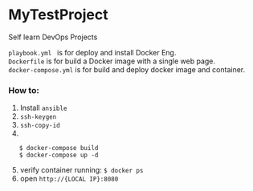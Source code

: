 # MyTestProject
Self learn DevOps Projects

```playbook.yml ``` is for deploy and install Docker Eng.  
``` Dockerfile ``` is for build a Docker image with a single web page.  
``` docker-compose.yml ``` is for build and deploy docker image and container.  

### How to:
1. Install ```ansible``` 
2. ```ssh-keygen```
3. ```ssh-copy-id```
4. 
```
   $ docker-compose build  
   $ docker-compose up -d  
```
5. verify container running: ```$ docker ps ```
6. open ```http://{LOCAL IP}:8080```